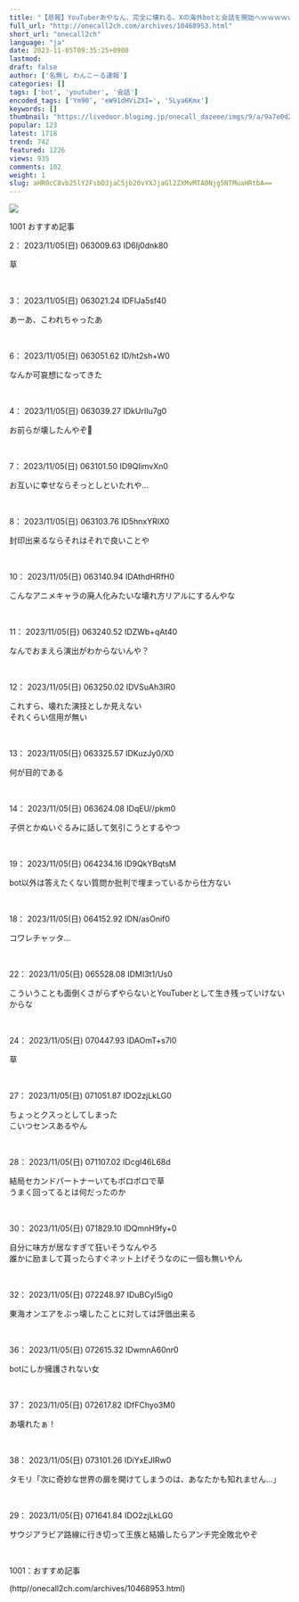 ```yaml
---
title: "【悲報】YouTuberあやなん、完全に壊れる。Xの海外botと会話を開始へｗｗｗｗｗ "
full_url: "http://onecall2ch.com/archives/10468953.html"
short_url: "onecall2ch"
language: "ja"
date: 2023-11-05T09:35:25+0900
lastmod: 
draft: false
author: ['名無し わんこーる速報']
categories: []
tags: ['bot', 'youtuber', '会話']
encoded_tags: ['Ym90', 'eW91dHViZXI=', '5Lya6Kmx']
keywords: []
thumbnail: "https://livedoor.blogimg.jp/onecall_dazeee/imgs/9/a/9a7e0d24-s.jpg"
popular: 123
latest: 1718
trend: 742
featured: 1226
views: 935
comments: 102
weight: 1
slug: aHR0cC8vb25lY2FsbDJjaC5jb20vYXJjaGl2ZXMvMTA0Njg5NTMuaHRtbA==
---
```


![](https://livedoor.blogimg.jp/onecall_dazeee/imgs/9/a/9a7e0d24-s.jpg)

<div> <p class='name2'> 1001 おすすめ記事</p> <p class='name2'>2： 2023/11/05(日) 063009.63 ID6Ij0dnk80</p><p class='onecall'> 草 <br></p><br> <p class='name2'>3： 2023/11/05(日) 063021.24 IDFIJa5sf40</p><p class='onecall'> あーあ、こわれちゃったあ <br></p><br> <p class='name2'>6： 2023/11/05(日) 063051.62 ID/ht2sh+W0</p><p class='onecall'> なんか可哀想になってきた <br></p><br> <p class='name2'>4： 2023/11/05(日) 063039.27 IDkUrIIu7g0</p><p class='onecall'> お前らが壊したんやぞ💢 <br></p><br> <p class='name2'>7： 2023/11/05(日) 063101.50 ID9QIimvXn0</p><p class='onecall'> お互いに幸せならそっとしといたれや… <br></p><br> <p class='name2'>8： 2023/11/05(日) 063103.76 ID5hnxYRIX0</p><p class='onecall'> 封印出来るならそれはそれで良いことや <br></p><br> <p class='name2'>10： 2023/11/05(日) 063140.94 IDAthdHRfH0</p><p class='onecall'> こんなアニメキャラの廃人化みたいな壊れ方リアルにするんやな <br></p><br> <p class='name2'>11： 2023/11/05(日) 063240.52 IDZWb+qAt40</p><p class='onecall'> なんでおまえら演出がわからないんや？ <br></p><br> <p class='name2'>12： 2023/11/05(日) 063250.02 IDVSuAh3IR0</p><p class='onecall'> これすら、壊れた演技としか見えない <br> それくらい信用が無い <br></p><br> <p class='name2'>13： 2023/11/05(日) 063325.57 IDKuzJy0/X0</p><p class='onecall'> 何が目的である <br></p><br> <p class='name2'>14： 2023/11/05(日) 063624.08 IDqEU//pkm0</p><p class='onecall'> 子供とかぬいぐるみに話して気引こうとするやつ <br></p><br> <p class='name2'>19： 2023/11/05(日) 064234.16 ID9QkYBqtsM</p><p class='onecall'> bot以外は答えたくない質問か批判で埋まっているから仕方ない <br></p><br> <p class='name2'>18： 2023/11/05(日) 064152.92 IDN/asOnif0</p><p class='onecall'> コワレチャッタ... <br></p><br> <p class='name2'>22： 2023/11/05(日) 065528.08 IDMI3t1/Us0</p><p class='onecall'> こういうことも面倒くさがらずやらないとYouTuberとして生き残っていけないからな <br></p><br> <p class='name2'>24： 2023/11/05(日) 070447.93 IDAOmT+s7l0</p><p class='onecall'> 草 <br></p><br> <p class='name2'>27： 2023/11/05(日) 071051.87 IDO2zjLkLG0</p><p class='onecall'> ちょっとクスっとしてしまった <br> こいつセンスあるやん <br></p><br> <p class='name2'>28： 2023/11/05(日) 071107.02 IDcgI46L68d</p><p class='onecall'> 結局セカンドパートナーいてもボロボロで草 <br> うまく回ってるとは何だったのか <br></p><br> <p class='name2'>30： 2023/11/05(日) 071829.10 IDQmnH9fy+0</p><p class='onecall'> 自分に味方が居なすぎて狂いそうなんやろ <br> 誰かに励まして貰ったらすぐネット上げそうなのに一個も無いやん <br></p><br> <p class='name2'>32： 2023/11/05(日) 072248.97 IDuBCyI5ig0</p><p class='onecall'> 東海オンエアをぶっ壊したことに対しては評価出来る <br></p><br> <p class='name2'>36： 2023/11/05(日) 072615.32 IDwmnA60nr0</p><p class='onecall'> botにしか擁護されない女 <br></p><br> <p class='name2'>37： 2023/11/05(日) 072617.82 IDfFChyo3M0</p><p class='onecall'> あ壊れたぁ！ <br></p><br> <p class='name2'>38： 2023/11/05(日) 073101.26 IDiYxEJIRw0</p><p class='onecall'> タモリ「次に奇妙な世界の扉を開けてしまうのは、あなたかも知れません…」 <br></p><br> <p class='name2'>29： 2023/11/05(日) 071641.84 IDO2zjLkLG0</p><p class='onecall'> サウジアラビア路線に行き切って王族と結婚したらアンチ完全敗北やぞ <br></p><br> <p class='name2'>1001：おすすめ記事</p> </div>

(http//onecall2ch.com/archives/10468953.html)
